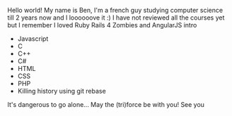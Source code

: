 Hello world!
My name is Ben, I'm a french guy studying computer science till 2 years now and I loooooove it :)
I have not reviewed all the courses yet but I remember I loved Ruby Rails 4 Zombies and AngularJS intro 
* Javascript
* C
* C++
* C#
* HTML
* CSS
* PHP
* Killing history using git rebase

It's dangerous to go alone... May the (tri)force be with you!
See you
